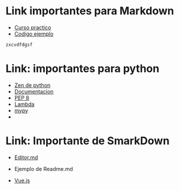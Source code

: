
# Link importantes para Markdown

* [Curso practico](https://www.youtube.com/watch?v=oxaH9CFpeEE)
* [Codigo ejemplo](https://github.com/FaztWeb/markdown-intro) 


```python
zxcvdfdgsf
```

# Link: importantes para python

* [Zen de python](https://www.python.org/dev/peps/pep-0020/)
* [Documentacion](https://docs.python.org/3/)
* [PEP 8](https://www.python.org/dev/peps/pep-0008)
* [Lambda](https://docs.python.org/3/tutorial/controlflow.html?highlight=lambda#lambda-expressions)
* [mypy](https://mypy.readthedocs.io/en/stable/getting_started.html)
*  
 # Link: Importante de SmarkDown

* [Editor.md](https://pandao.github.io/editor.md/en.html)

- Ejemplo de Readme.md
* [Vue.js](https://github.com/vuejs/vue) 

